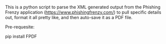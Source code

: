This is a python script to parse the XML generated output from the Phishing Frenzy application (https://www.phishingfrenzy.com/) to pull specific details out, format it all pretty like, and then auto-save it as a PDF file.

Pre-requesite:

pip install FPDF
